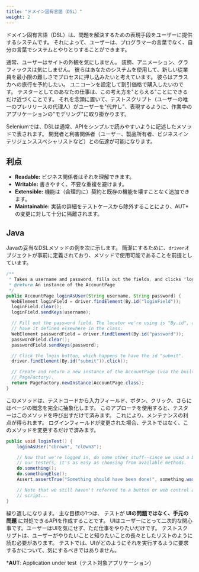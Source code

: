 ```yaml
---
title: "ドメイン固有言語（DSL）"
weight: 2
---
```


ドメイン固有言語（DSL）は、問題を解決するための表現手段をユーザーに提供するシステムです。
それによって、ユーザーは、プログラマーの言葉でなく、自分の言葉でシステムとやりとりすることができます。

通常、ユーザーはサイトの外観を気にしません。
装飾、アニメーション、グラフィックスは気にしません。
彼らはあなたのシステムを使用して、新しい従業員を最小限の難しさでプロセスに押し込みたいと考えています。
彼らはアラスカへの旅行を予約したい。
ユニコーンを設定して割引価格で購入したいのです。
テスターとしてのあなたの仕事は、この考え方を"とらえる"ことにできるだけ近づくことです。
それを念頭に置いて、テストスクリプト（ユーザーの唯一のプレリリースの代理人）がユーザーを"代弁し"、表現するように、作業中のアプリケーションの"モデリング"に取り掛かります。

Seleniumでは、DSLは通常、APIをシンプルで読みやすいように記述したメソッドで表されます。
開発者と利害関係者（ユーザー、製品所有者、ビジネスインテリジェンススペシャリストなど）との伝達が可能になります。

## 利点

* **Readable:** ビジネス関係者はそれを理解できます。
* **Writable:** 書きやすく、不要な重複を避けます。
* **Extensible:** 機能は（合理的に）契約と既存の機能を壊すことなく追加できます。
* **Maintainable:** 実装の詳細をテストケースから除外することにより、AUT* の変更に対して十分に隔離されます。

## Java

Javaの妥当なDSLメソッドの例を次に示します。
簡潔にするために、`driver`オブジェクトが事前に定義されており、メソッドで使用可能であることを前提としています。

```java
/**
 * Takes a username and password, fills out the fields, and clicks "login".
 * @return An instance of the AccountPage
 */
public AccountPage loginAsUser(String username, String password) {
  WebElement loginField = driver.findElement(By.id("loginField"));
  loginField.clear();
  loginField.sendKeys(username);

  // Fill out the password field. The locator we're using is "By.id", and we should
  // have it defined elsewhere in the class.
  WebElement passwordField = driver.findElement(By.id("password"));
  passwordField.clear();
  passwordField.sendKeys(password);

  // Click the login button, which happens to have the id "submit".
  driver.findElement(By.id("submit")).click();

  // Create and return a new instance of the AccountPage (via the built-in Selenium
  // PageFactory).
  return PageFactory.newInstance(AccountPage.class);
}
```

このメソッドは、テストコードから入力フィールド、ボタン、クリック、さらにはページの概念を完全に抽象化します。
このアプローチを使用すると、テスターはこのメソッドを呼び出すだけで済みます。
これにより、メンテナンスの利点が得られます。
ログインフィールドが変更された場合、テストではなく、このメソッドを変更するだけで済みます。

```java
public void loginTest() {
    loginAsUser("cbrown", "cl0wn3");

    // Now that we're logged in, do some other stuff--since we used a DSL to support
    // our testers, it's as easy as choosing from available methods.
    do.something();
    do.somethingElse();
    Assert.assertTrue("Something should have been done!", something.wasDone());

    // Note that we still haven't referred to a button or web control anywhere in this
    // script...
}
```

繰り返しになります。
主な目標の1つは、 テストが **UIの問題ではなく、手元の問題** に対処できるAPIを作成することです。
UIはユーザーにとって二次的な関心事です。ユーザーはUIを気にせず、ただ仕事をやりたいだけです。
テストスクリプトは、ユーザーがやりたいことと知りたいことの長々としたリストのように読む必要があります。
テストでは、UIがどのようにそれを実行するように要求するかについて、気にするべきではありません。

***AUT**: Application under test（テスト対象アプリケーション）

